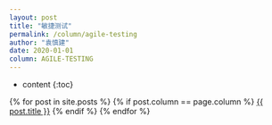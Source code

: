 ```yaml
---
layout: post
title: "敏捷测试"
permalink: /column/agile-testing
author: "袁慎建"
date: 2020-01-01
column: AGILE-TESTING
---
```


* content
{:toc}


{% for post in site.posts %}
{% if post.column == page.column %}
<a target="_blank" href="{{ post.url }}">{{ post.title }}</a>
{% endif %}
{% endfor %}
